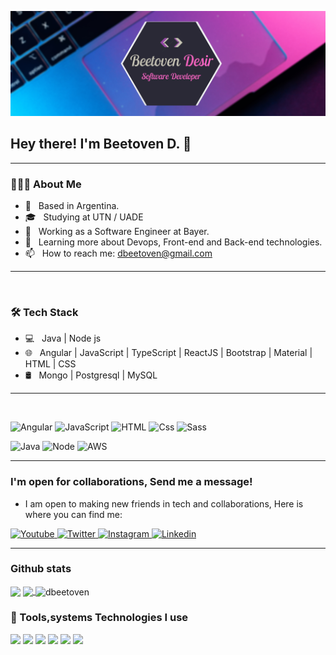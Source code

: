 [![Header](https://github.com/dbeetoven/dbeetoven/blob/master/banner.png 'Header')](https://dbeetoven.github.io/dbeetoven/)

<h2> Hey there!  I'm Beetoven D. 👋</h2>

---

<h3> 👨🏻‍💻 About Me </h3>

- 🤔 &nbsp; Based in Argentina.
- 🎓 &nbsp; Studying at UTN / UADE
- 💼 &nbsp; Working as a Software Engineer at Bayer.
- 🌱 &nbsp; Learning more about Devops, Front-end and Back-end technologies.
- 📫 &nbsp; How to reach me: dbeetoven@gmail.com

---


<br/>
<h3>🛠 Tech Stack</h3>

- 💻 &nbsp; Java | Node js
- 🌐 &nbsp; Angular | JavaScript | TypeScript | ReactJS | Bootstrap | Material | HTML | CSS
- 🛢 &nbsp; Mongo | Postgresql | MySQL

---

<br/>

<p>
  <img alt="Angular" src="https://img.shields.io/badge/Angular-DD0031?logo=angular&logoColor=white&style=for-the-badge" />
  <img alt="JavaScript" src="https://img.shields.io/badge/JavaScript-F7DF1E?logo=javascript&logoColor=white&style=for-the-badge" />
  <img alt="HTML" src="https://img.shields.io/badge/HTML-E34F26?logo=html5&logoColor=white&style=for-the-badge" />
  <img alt="Css" src="https://img.shields.io/badge/CSS-1572B6?logo=css3&logoColor=white&style=for-the-badge" />
  <img alt="Sass" src="https://img.shields.io/badge/Sass-CC6699?logo=sass&logoColor=white&style=for-the-badge" />
</p>

<p>
    <img alt="Java" src="https://img.shields.io/badge/Java-5382a1?logo=java&logoColor=white&style=for-the-badge" /> <img alt="Node" src="https://img.shields.io/badge/Node.js-339933?logo=node.js&logoColor=white&style=for-the-badge" />
     <img alt="AWS" src="https://img.shields.io/badge/AWS-FF9900?logo=amazon&logoColor=white&style=for-the-badge" /></p>

---

### I'm open for collaborations, Send me a message!

- I am open to making new friends in tech and collaborations, Here is where you can find me:

<p>
  <a href="https://dev.to/dbeetoven">
    <img alt="Youtube" src="https://img.shields.io/badge/DEV.TO-0A0A0A?logo=dev.to&logoColor=white&style=for-the-badge" />
  </a>

  <a href="https://twitter.com/dbeetoven">
    <img alt="Twitter" src="https://img.shields.io/badge/Twitter-1DA1F2?logo=twitter&logoColor=white&style=for-the-badge" />
  </a>
  <a href="https://www.instagram.com/dbeetoven/">
    <img alt="Instagram" src="https://img.shields.io/badge/Instagram-E4405F?logo=instagram&logoColor=white&style=for-the-badge" />
  </a>
  <a href="https://www.linkedin.com/in/dbeetoven/">
    <img alt="Linkedin" src="https://img.shields.io/badge/linkedin-0077B5?logo=linkedin&logoColor=white&style=for-the-badge" />
  </a>
</p>

---

### Github stats

<img align="center" src="https://github-readme-stats.vercel.app/api?username=dbeetoven&count_private=true&title_color=FF66C4&icon_color=9446A6&text_color=C9C6B7&custom_title=Beetoven+Desir's+GitHub+Stats&show_icons=true&theme=algolia" />
<a href="https://github.com/dbeetoven">
  <img align="center" src="https://github-readme-stats.vercel.app/api/top-langs/?username=dbeetoven&layout=compact&title_color=FF66C4&text_color=C9C6B7&icon_color=C9C6B7&theme=algolia" />
</a>
<a><img align="center" src="https://github-readme-streak-stats.herokuapp.com/?user=dbeetoven&theme=algolia" alt="dbeetoven" />
</a>


<br/>

<h3>🔧 Tools,systems Technologies I use</h3>

![](https://img.shields.io/badge/OS-Linux-informational?style=flat&logo=linux&logoColor=white&color=FCC624)
![](https://img.shields.io/badge/Catalina-informational?style=flat&logo=apple&logoColor=white&color=FCC624)
![](https://img.shields.io/badge/Editor-IntelliJ_IDEA-informational?style=flat&logo=intellij-idea&logoColor=white&color=A42E2B)
![](https://img.shields.io/badge/Visual-Studio-Code?style=flat&logo=vscode&logoColor=white&color=007ACC)
![](https://img.shields.io/badge/Shell-Zsh-informational?style=flat&logo=gnu-bash&logoColor=white&color=019733)
![](https://img.shields.io/badge/Tools-Docker-informational?style=flat&logo=docker&logoColor=white&color=2496ED)

<!-- Resources -->
<!-- Icons: https://simpleicons.org/ -->
<!-- GitHub Stats: https://github.com/anuraghazra/github-readme-stats -->
<!-- Emojis: https://emojipedia.org/emoji/ -->
<!-- HTML Emojis: https://www.fileformat.info/index.htm -->
<!-- Shields: https://shields.io/ -->
<!-- Awesome GitHub Profile README: https://github.com/abhisheknaiidu/awesome-github-profile-readme -->
